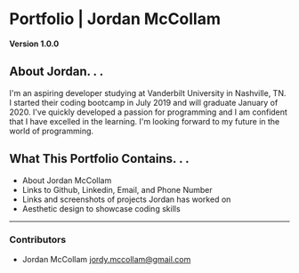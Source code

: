 # Portfolio | Jordan McCollam

**Version 1.0.0**

## About Jordan. . . 
I'm an aspiring developer studying at Vanderbilt University in Nashville, TN. I started their coding bootcamp in July 2019 and will graduate January of 2020. I've quickly developed a passion for programming and I am confident that I have excelled in the learning. I'm looking forward to my future in the world of programming.

## What This Portfolio Contains. . . 
* About Jordan McCollam
* Links to Github, Linkedin, Email, and Phone Number
* Links and screenshots of projects Jordan has worked on
* Aesthetic design to showcase coding skills

---

### Contributors
- Jordan McCollam <jordy.mccollam@gmail.com>




